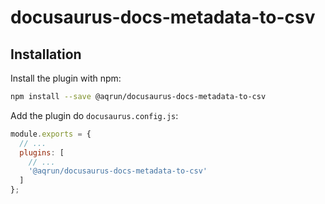 # docusaurus-docs-metadata-to-csv



## Installation

Install the plugin with npm:

```bash
npm install --save @aqrun/docusaurus-docs-metadata-to-csv
```

Add the plugin do `docusaurus.config.js`:

```javascript
module.exports = {
  // ...
  plugins: [
    // ...
    '@aqrun/docusaurus-docs-metadata-to-csv'
  ]
};
```

